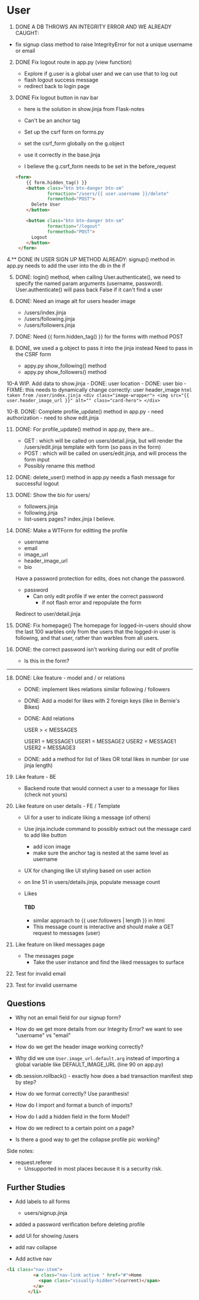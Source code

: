# User

1. DONE A DB THROWS AN INTEGRITY ERROR AND WE ALREADY CAUGHT:
- fix signup class method to raise IntegrityError for not a unique username or email

2. DONE Fix logout route in app.py (view function)
    - Explore if g.user is a global user and we can use that to log out
    - flash logout success message
    - redirect back to login page

3. DONE Fix logout button in nav bar
    - here is the solution in show.jinja from Flask-notes

    - Can't be an anchor tag

    - Set up the csrf form on forms.py
    - set the csrf_form globally on the g.object
    - use it correctly in the base.jinja
    - I believe the g.csrf_form needs to be set in the before_request

    ``` html
    <form>
        {{ form.hidden_tag() }}
        <button class="btn btn-danger btn-sm"
                formaction="/users/{{ user.username }}/delete"
                formmethod="POST">
          Delete User
        </button>

        <button class="btn btn-danger btn-sm"
                formaction="/logout"
                formmethod="POST">
          Logout
        </button>
     </form>
    ```

4.** DONE IN USER SIGN UP METHOD ALREADY:
signup() method in app.py needs to add the user into the db in the if

5. DONE: login() method, when calling User.authenticate(), we need to specify the
named param arguments (username, password). User.authenticate() will pass back
False if it can't find a user

6. DONE: Need an image alt for users header image
    - /users/index.jinja
    - /users/following.jinja
    - /users/followers.jinja

7. DONE: Need {{ form.hidden_tag() }} for the forms with method POST

9. DONE, we used a g.object to pass it into the jinja instead
    Need to pass in the CSRF form
    - appy.py show_following() method
    - appy.py show_followers() method


10-A WIP. Add data to show.jinja
    - DONE: user location
    - DONE: user bio
    - FIXME: this needs to dynamically change correctly: user header_image
        ``` html taken from /user/index.jinja
            <div class="image-wrapper">
              <img src="{{ user.header_image_url }}"
                   alt=""
                   class="card-hero">
            </div>
        ```

10-B. DONE: Complete profile_update() method in app.py
    - need authorization
    - need to show edit.jinja


11. DONE: For profile_update() method in app.py, there are...
    - GET : which will be called on users/detail.jinja, but will render the
          /users/edit.jinja template with form (so pass in the form)
    - POST : which will be called on users/edit.jinja, and will process the form
          input
    - Possibly rename this method

12. DONE: delete_user() method in app.py needs a flash message for successful logout



14. DONE: Show the bio for users/
    - followers.jinja
    - following.jinja
    - list-users pages? index.jinja I believe.

15. DONE: Make a WTForm for editting the profile
    - username
    - email
    - image_url
    - header_image_url
    - bio

    Have a password protection for edits, does not change the password.
    - password
        - Can only edit profile if we enter the correct password
            - if not flash error and repopulate the form

    Redirect to user/detail.jinja

16. DONE: Fix homepage()
    The homepage for logged-in-users should show the last 100 warbles only from the users that the logged-in user is following, and that user, rather than warbles from all users.

17. DONE: the correct password isn't working during our edit of profile
    - Is this in the form?


-----------------------------------------------------------

18. DONE: Like feature -  model and / or relations
    - DONE: implement likes relations similar following / followers
    - DONE: Add a model for likes with 2 foreign keys (like in Bernie's Bikes)
    - DONE: Add relations

        USER > < MESSAGES

        USER1 = MESSAGE1
        USER1 = MESSAGE2
        USER2 = MESSAGE1
        USER2 = MESSAGE3

    - DONE: add a method for list of likes OR total likes in number (or use jinja length)

19. Like feature - BE
    - Backend route that would connect a user to a message for likes (check not yours)

20. Like feature on user details - FE / Template
    - UI for a user to indicate liking a message (of others)
    - Use jinja.include command to possibly extract out the message card to add like button
        - add icon image
        - make sure the anchor tag is nested at the same level as username
    - UX for changing like UI styling based on user action
    - on line 51 in users/details.jinja, populate message count
        <li class="stat">
            <p class="small">Likes</p>
            <h4>TBD</h4>
        </li>

        - similar approach to {{ user.followers | length }} in html
        - This message count is interactive and should make a GET request to messages (user)

21. Like feature on liked messages page
    - The messages page
        - Take the user instance and find the liked messages to surface

22. Test for invalid email

23. Test for invalid username





## Questions
- Why not an email field for our signup form?
- How do we get more details from our Integrity Error? we want to see "username" vs "email"
- How do we get the header image working correctly?
- Why did we use `User.image_url.default.arg` instead of importing a global variable like DEFAULT_IMAGE_URL (line 90 on app.py)
- db.session.rollback() - exactly how does a bad transaction manifest step by step?

- How do we format correctly? Use paranthesis!
- How do I import and format a bunch of imports?
- How do I add a hidden field in the form Model?
- How do we redirect to a certain point on a page?
- Is there a good way to get the collapse profile pic working?

Side notes:
- request.referer
    - Unsupported in most places because it is a security risk.



## Further Studies
- Add labels to all forms
    - users/signup.jinja

- added a password verification before deleting profile

- add UI for showing /users

- add nav collapse

- Add active nav
``` html
<li class="nav-item">
          <a class="nav-link active " href="#">Home
            <span class="visually-hidden">(current)</span>
          </a>
        </li>
```




